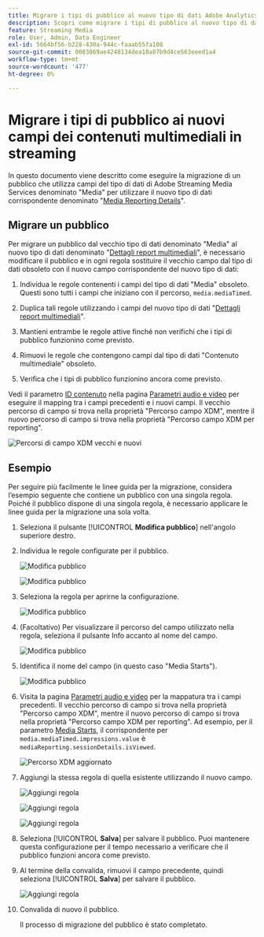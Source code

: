```yaml
---
title: Migrare i tipi di pubblico al nuovo tipo di dati Adobe Analytics for Streaming Media
description: Scopri come migrare i tipi di pubblico al nuovo tipo di dati Adobe Analytics for Streaming Media
feature: Streaming Media
role: User, Admin, Data Engineer
exl-id: 5664bf56-b228-430a-944c-faaab55fa108
source-git-commit: 0083869ae4248134dea18a87b9d4ce563eeed1a4
workflow-type: tm+mt
source-wordcount: '477'
ht-degree: 0%

---
```


# Migrare i tipi di pubblico ai nuovi campi dei contenuti multimediali in streaming

In questo documento viene descritto come eseguire la migrazione di un pubblico che utilizza campi del tipo di dati di Adobe Streaming Media Services denominato &quot;Media&quot; per utilizzare il nuovo tipo di dati corrispondente denominato &quot;[Media Reporting Details](https://experienceleague.adobe.com/en/docs/experience-platform/xdm/data-types/media-reporting-details)&quot;.

## Migrare un pubblico

Per migrare un pubblico dal vecchio tipo di dati denominato &quot;Media&quot; al nuovo tipo di dati denominato &quot;[Dettagli report multimediali](https://experienceleague.adobe.com/en/docs/experience-platform/xdm/data-types/media-reporting-details)&quot;, è necessario modificare il pubblico e in ogni regola sostituire il vecchio campo dal tipo di dati obsoleto con il nuovo campo corrispondente del nuovo tipo di dati:

1. Individua le regole contenenti i campi del tipo di dati &quot;Media&quot; obsoleto. Questi sono tutti i campi che iniziano con il percorso, `media.mediaTimed`.

1. Duplica tali regole utilizzando i campi del nuovo tipo di dati &quot;[Dettagli report multimediali](https://experienceleague.adobe.com/en/docs/experience-platform/xdm/data-types/media-reporting-details)&quot;.

1. Mantieni entrambe le regole attive finché non verifichi che i tipi di pubblico funzionino come previsto.

1. Rimuovi le regole che contengono campi dal tipo di dati &quot;Contenuto multimediale&quot; obsoleto.

1. Verifica che i tipi di pubblico funzionino ancora come previsto.

Vedi il parametro [ID contenuto](https://experienceleague.adobe.com/en/docs/media-analytics/using/implementation/variables/audio-video-parameters#content-id) nella pagina [Parametri audio e video](https://experienceleague.adobe.com/it/docs/media-analytics/using/implementation/variables/audio-video-parameters) per eseguire il mapping tra i campi precedenti e i nuovi campi. Il vecchio percorso di campo si trova nella proprietà &quot;Percorso campo XDM&quot;, mentre il nuovo percorso di campo si trova nella proprietà &quot;Percorso campo XDM per reporting&quot;.

![Percorsi di campo XDM vecchi e nuovi](assets/field-paths-updated.jpeg)

## Esempio

Per seguire più facilmente le linee guida per la migrazione, considera l’esempio seguente che contiene un pubblico con una singola regola. Poiché il pubblico dispone di una singola regola, è necessario applicare le linee guida per la migrazione una sola volta.

1. Seleziona il pulsante [!UICONTROL **Modifica pubblico**] nell&#39;angolo superiore destro.

1. Individua le regole configurate per il pubblico.

   ![Modifica pubblico](assets/audience-edit.jpeg)

   ![Modifica pubblico](assets/audience-edit2.jpeg)

1. Seleziona la regola per aprirne la configurazione.

   ![Modifica pubblico](assets/audience-edit3.jpeg)

1. (Facoltativo) Per visualizzare il percorso del campo utilizzato nella regola, seleziona il pulsante Info accanto al nome del campo.

   ![Modifica pubblico](assets/audience-edit4.jpeg)

1. Identifica il nome del campo (in questo caso &quot;Media Starts&quot;).

   ![Modifica pubblico](assets/audience-edit5.jpeg)

1. Visita la pagina [Parametri audio e video](https://experienceleague.adobe.com/it/docs/media-analytics/using/implementation/variables/audio-video-parameters) per la mappatura tra i campi precedenti. Il vecchio percorso di campo si trova nella proprietà &quot;Percorso campo XDM&quot;, mentre il nuovo percorso di campo si trova nella proprietà &quot;Percorso campo XDM per reporting&quot;. Ad esempio, per il parametro [Media Starts](https://experienceleague.adobe.com/en/docs/media-analytics/using/implementation/variables/audio-video-parameters#media-starts), il corrispondente per `media.mediaTimed.impressions.value` è `mediaReporting.sessionDetails.isViewed`.

   ![Percorso XDM aggiornato](assets/updated-xdm-path.jpeg)

1. Aggiungi la stessa regola di quella esistente utilizzando il nuovo campo.

   ![Aggiungi regola](assets/add-rule.jpeg)

   ![Aggiungi regola](assets/add-rule2.jpeg)

   ![Aggiungi regola](assets/add-rule3.jpeg)

1. Seleziona [!UICONTROL **Salva**] per salvare il pubblico. Puoi mantenere questa configurazione per il tempo necessario a verificare che il pubblico funzioni ancora come previsto.

1. Al termine della convalida, rimuovi il campo precedente, quindi seleziona [!UICONTROL **Salva**] per salvare il pubblico.

   ![Aggiungi regola](assets/add-rule4.jpeg)

1. Convalida di nuovo il pubblico.

   Il processo di migrazione del pubblico è stato completato.
